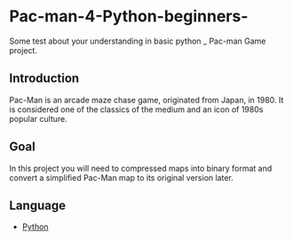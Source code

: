 # Pac-man-4-Python-beginners-

Some test about your understanding in basic python _ Pac-man Game project.

## Introduction
Pac-Man is an arcade maze chase game, originated from Japan, in 1980. It is considered one of the classics of
the medium and an icon of 1980s popular culture.

## Goal
In this project you will need to compressed maps into binary format and convert a simplified Pac-Man map to its original version later.

## Language
- [Python](https://www.python.org/)
